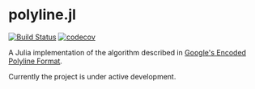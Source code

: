 # polyline.jl

[![Build Status](https://travis-ci.com/NikStoyanov/polyline.jl.svg?branch=master)](https://travis-ci.com/NikStoyanov/polyline.jl)
[![codecov](https://codecov.io/gh/NikStoyanov/polyline.jl/branch/master/graph/badge.svg)](https://codecov.io/gh/NikStoyanov/polyline.jl)

A Julia implementation of the algorithm described in [Google's Encoded Polyline Format](https://developers.google.com/maps/documentation/utilities/polylinealgorithm).

Currently the project is under active development.
